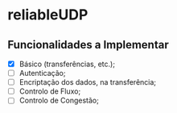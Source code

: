 # reliableUDP

## Funcionalidades a Implementar

- [x] Básico (transferências, etc.);
- [ ] Autenticação;
- [ ] Encriptação dos dados, na transferência;
- [ ] Controlo de Fluxo;
- [ ] Controlo de Congestão;
